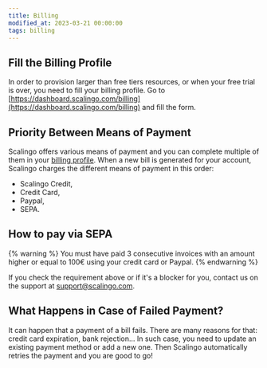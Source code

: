 ```yaml
---
title: Billing
modified_at: 2023-03-21 00:00:00
tags: billing
---
```


## Fill the Billing Profile

In order to provision larger than free tiers resources, or when your free trial is over, you need to fill your billing profile. Go to [https://dashboard.scalingo.com/billing](https://dashboard.scalingo.com/billing) and fill the form.

## Priority Between Means of Payment

Scalingo offers various means of payment and you can complete multiple of them
in your [billing profile](https://dashboard.scalingo.com/billing). When a new bill is
generated for your account, Scalingo charges the different means of payment in
this order:

- Scalingo Credit,
- Credit Card,
- Paypal,
- SEPA.

## How to pay via SEPA

{% warning %}
You must have paid 3 consecutive invoices with an amount higher or equal to 100€ using your credit card or Paypal.
{% endwarning %}

If you check the requirement above or if it's a blocker for you, contact us on the support at [support@scalingo.com](mailto:support@scalingo.com).


## What Happens in Case of Failed Payment?

It can happen that a payment of a bill fails. There are many reasons for that:
credit card expiration, bank rejection... In such case, you need to update an
existing payment method or add a new one. Then Scalingo automatically retries the
payment and you are good to go!
